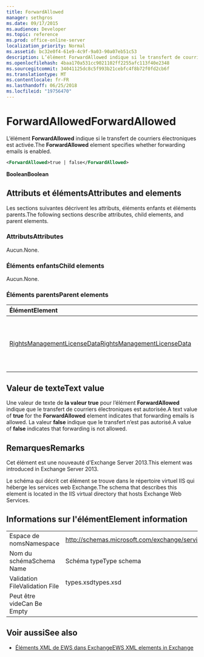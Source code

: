```yaml
---
title: ForwardAllowed
manager: sethgros
ms.date: 09/17/2015
ms.audience: Developer
ms.topic: reference
ms.prod: office-online-server
localization_priority: Normal
ms.assetid: bc32e0f4-61e9-4c9f-9a03-90a07eb51c53
description: L’élément ForwardAllowed indique si le transfert de courriers électroniques est activée.
ms.openlocfilehash: 4baa170a531cc9021102ff2255afc113f40e2348
ms.sourcegitcommit: 34041125dc8c5f993b21cebfc4f8b72f0fd2cb6f
ms.translationtype: MT
ms.contentlocale: fr-FR
ms.lasthandoff: 06/25/2018
ms.locfileid: "19756470"
---
```

# <a name="forwardallowed"></a><span data-ttu-id="0d9a0-103">ForwardAllowed</span><span class="sxs-lookup"><span data-stu-id="0d9a0-103">ForwardAllowed</span></span>

<span data-ttu-id="0d9a0-104">L’élément **ForwardAllowed** indique si le transfert de courriers électroniques est activée.</span><span class="sxs-lookup"><span data-stu-id="0d9a0-104">The **ForwardAllowed** element specifies whether forwarding emails is enabled.</span></span> 
  
```XML
<ForwardAllowed>true | false</ForwardAllowed>
```

 <span data-ttu-id="0d9a0-105">**Boolean**</span><span class="sxs-lookup"><span data-stu-id="0d9a0-105">**Boolean**</span></span>
## <a name="attributes-and-elements"></a><span data-ttu-id="0d9a0-106">Attributs et éléments</span><span class="sxs-lookup"><span data-stu-id="0d9a0-106">Attributes and elements</span></span>

<span data-ttu-id="0d9a0-107">Les sections suivantes décrivent les attributs, éléments enfants et éléments parents.</span><span class="sxs-lookup"><span data-stu-id="0d9a0-107">The following sections describe attributes, child elements, and parent elements.</span></span>
  
### <a name="attributes"></a><span data-ttu-id="0d9a0-108">Attributs</span><span class="sxs-lookup"><span data-stu-id="0d9a0-108">Attributes</span></span>

<span data-ttu-id="0d9a0-109">Aucun.</span><span class="sxs-lookup"><span data-stu-id="0d9a0-109">None.</span></span>
  
### <a name="child-elements"></a><span data-ttu-id="0d9a0-110">Éléments enfants</span><span class="sxs-lookup"><span data-stu-id="0d9a0-110">Child elements</span></span>

<span data-ttu-id="0d9a0-111">Aucun.</span><span class="sxs-lookup"><span data-stu-id="0d9a0-111">None.</span></span>
  
### <a name="parent-elements"></a><span data-ttu-id="0d9a0-112">Éléments parents</span><span class="sxs-lookup"><span data-stu-id="0d9a0-112">Parent elements</span></span>

|<span data-ttu-id="0d9a0-113">**Élément**</span><span class="sxs-lookup"><span data-stu-id="0d9a0-113">**Element**</span></span>|<span data-ttu-id="0d9a0-114">**Description**</span><span class="sxs-lookup"><span data-stu-id="0d9a0-114">**Description**</span></span>|
|:-----|:-----|
|[<span data-ttu-id="0d9a0-115">RightsManagementLicenseData</span><span class="sxs-lookup"><span data-stu-id="0d9a0-115">RightsManagementLicenseData</span></span>](rightsmanagementlicensedata.md) <br/> |<span data-ttu-id="0d9a0-116">Spécifie des informations sur la licence de gestion des droits.</span><span class="sxs-lookup"><span data-stu-id="0d9a0-116">Specifies information about the rights management license.</span></span>  <br/> |
   
## <a name="text-value"></a><span data-ttu-id="0d9a0-117">Valeur de texte</span><span class="sxs-lookup"><span data-stu-id="0d9a0-117">Text value</span></span>

<span data-ttu-id="0d9a0-118">Une valeur de texte de **la valeur true** pour l’élément **ForwardAllowed** indique que le transfert de courriers électroniques est autorisée.</span><span class="sxs-lookup"><span data-stu-id="0d9a0-118">A text value of **true** for the **ForwardAllowed** element indicates that forwarding emails is allowed.</span></span> <span data-ttu-id="0d9a0-119">La valeur **false** indique que le transfert n’est pas autorisé.</span><span class="sxs-lookup"><span data-stu-id="0d9a0-119">A value of **false** indicates that forwarding is not allowed.</span></span> 
  
## <a name="remarks"></a><span data-ttu-id="0d9a0-120">Remarques</span><span class="sxs-lookup"><span data-stu-id="0d9a0-120">Remarks</span></span>

<span data-ttu-id="0d9a0-121">Cet élément est une nouveauté d'Exchange Server 2013.</span><span class="sxs-lookup"><span data-stu-id="0d9a0-121">This element was introduced in Exchange Server 2013.</span></span>
  
<span data-ttu-id="0d9a0-122">Le schéma qui décrit cet élément se trouve dans le répertoire virtuel IIS qui héberge les services web Exchange.</span><span class="sxs-lookup"><span data-stu-id="0d9a0-122">The schema that describes this element is located in the IIS virtual directory that hosts Exchange Web Services.</span></span>
  
## <a name="element-information"></a><span data-ttu-id="0d9a0-123">Informations sur l'élément</span><span class="sxs-lookup"><span data-stu-id="0d9a0-123">Element information</span></span>

|||
|:-----|:-----|
|<span data-ttu-id="0d9a0-124">Espace de noms</span><span class="sxs-lookup"><span data-stu-id="0d9a0-124">Namespace</span></span>  <br/> |http://schemas.microsoft.com/exchange/services/2006/types  <br/> |
|<span data-ttu-id="0d9a0-125">Nom du schéma</span><span class="sxs-lookup"><span data-stu-id="0d9a0-125">Schema Name</span></span>  <br/> |<span data-ttu-id="0d9a0-126">Schéma type</span><span class="sxs-lookup"><span data-stu-id="0d9a0-126">Type schema</span></span>  <br/> |
|<span data-ttu-id="0d9a0-127">Validation File</span><span class="sxs-lookup"><span data-stu-id="0d9a0-127">Validation File</span></span>  <br/> |<span data-ttu-id="0d9a0-128">types.xsd</span><span class="sxs-lookup"><span data-stu-id="0d9a0-128">types.xsd</span></span>  <br/> |
|<span data-ttu-id="0d9a0-129">Peut être vide</span><span class="sxs-lookup"><span data-stu-id="0d9a0-129">Can Be Empty</span></span>  <br/> ||
   
## <a name="see-also"></a><span data-ttu-id="0d9a0-130">Voir aussi</span><span class="sxs-lookup"><span data-stu-id="0d9a0-130">See also</span></span>



- [<span data-ttu-id="0d9a0-131">Éléments XML de EWS dans Exchange</span><span class="sxs-lookup"><span data-stu-id="0d9a0-131">EWS XML elements in Exchange</span></span>](ews-xml-elements-in-exchange.md)

